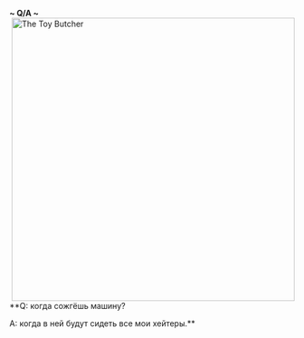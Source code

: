 **~ Q/A ~** <a href="https://www.moddb.com/mods/interdimensional/images/the-toy-butcher" title="The Toy Butcher - Mod DB" target="_blank"><img align="right" width="500" src="https://media.moddb.com/cache/images/mods/1/48/47734/thumb_620x2000/pud-toy.gif" alt="The Toy Butcher" /></a>

**Q: когда сожгёшь машину? 

A: когда в ней будут сидеть все мои хейтеры.**
